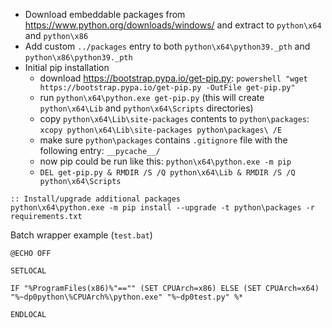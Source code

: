 * Download embeddable packages from https://www.python.org/downloads/windows/ and extract to `python\x64` and `python\x86`
* Add custom `../packages` entry to both `python\x64\python39._pth` and `python\x86\python39._pth`
* Initial pip installation
    * download https://bootstrap.pypa.io/get-pip.py: `powershell "wget https://bootstrap.pypa.io/get-pip.py -OutFile get-pip.py"`
    * run `python\x64\python.exe get-pip.py` (this will create `python\x64\Lib` and `python\x64\Scripts` directories)
    * copy `python\x64\Lib\site-packages` contents to `python\packages`: `xcopy python\x64\Lib\site-packages python\packages\ /E`
    * make sure `python\packages` contains `.gitignore` file with the following entry: `__pycache__/`
    * now pip could be run like this: `python\x64\python.exe -m pip`
    * `DEL get-pip.py & RMDIR /S /Q python\x64\Lib & RMDIR /S /Q python\x64\Scripts`

```batch
:: Install/upgrade additional packages
python\x64\python.exe -m pip install --upgrade -t python\packages -r requirements.txt
```

Batch wrapper example (`test.bat`)
```batch
@ECHO OFF

SETLOCAL

IF "%ProgramFiles(x86)%"=="" (SET CPUArch=x86) ELSE (SET CPUArch=x64)
"%~dp0python\%CPUArch%\python.exe" "%~dp0test.py" %*

ENDLOCAL
```
